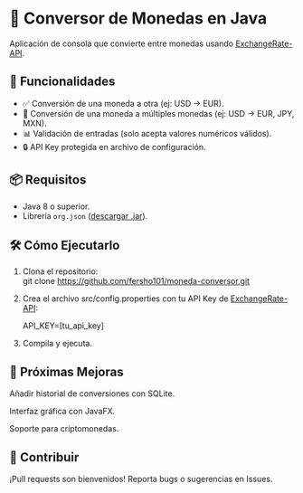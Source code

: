 # 💱 Conversor de Monedas en Java  

Aplicación de consola que convierte entre monedas usando [ExchangeRate-API](https://www.exchangerate-api.com/).  

## 🚀 Funcionalidades  
- ✅ Conversión de una moneda a otra (ej: USD → EUR).  
- 🔄 Conversión de una moneda a múltiples monedas (ej: USD → EUR, JPY, MXN).  
- 📊 Validación de entradas (solo acepta valores numéricos válidos).  
- 🔒 API Key protegida en archivo de configuración.  

## 📦 Requisitos  
- Java 8 o superior.  
- Librería `org.json` ([descargar .jar](https://repo1.maven.org/maven2/org/json/json/20231013/json-20231013.jar)).  

## 🛠 Cómo Ejecutarlo  
1. Clona el repositorio:    
   git clone https://github.com/fersho101/moneda-conversor.git
2. Crea el archivo src/config.properties con tu API Key de [ExchangeRate-API](https://www.exchangerate-api.com/):

   API_KEY=[tu_api_key]
   
3. Compila y ejecuta.

## 📌 Próximas Mejoras
Añadir historial de conversiones con SQLite.

Interfaz gráfica con JavaFX.

Soporte para criptomonedas.

## 🤝 Contribuir
¡Pull requests son bienvenidos! Reporta bugs o sugerencias en Issues.
